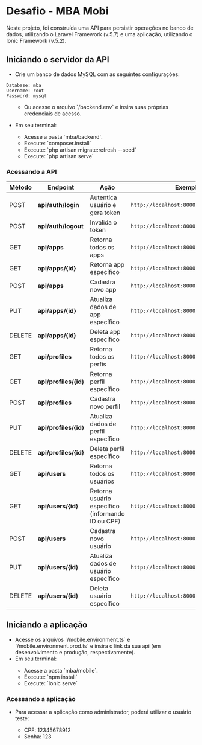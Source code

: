 # Desafio - MBA Mobi

Neste projeto, foi construída uma API para persistir operações no banco de dados, utilizando o Laravel Framework (v.5.7) e uma aplicação, utilizando o Ionic Framework (v.5.2).

## Iniciando o servidor da API
<ul>
  <li>Crie um banco de dados MySQL com as seguintes configurações:</li>
</ul>

    Database: mba
    Username: root
    Password: mysql
  
<ul>  
    <ul>
      <li>Ou acesse o arquivo `/backend.env` e insira suas próprias credenciais de acesso.</li>
    </ul>
</ul>

<ul>
  <li>Em seu terminal:</li>
    <ul>
      <li>Acesse a pasta `mba/backend`.</li>
      <li>Execute: `composer.install`</li>    
      <li>Execute: `php artisan migrate:refresh --seed`</li>
      <li>Execute: `php artisan serve`</li>
    </ul>
</ul>

### Acessando a API

Método | Endpoint | Ação | Exemplo |
| --- | --- | --- | --- |
| POST | **api/auth/login** | Autentica usuário e gera token |  `http://localhost:8000/api/auth/login` |
| POST | **api/auth/logout** | Inválida o token |  `http://localhost:8000/api/auth/logout ` |
| GET | **api/apps** | Retorna todos os apps |  `http://localhost:8000/api/apps` |
| GET | **api/apps/{id}** | Retorna app específico |  `http://localhost:8000/api/apps/1 ` |
| POST | **api/apps** | Cadastra novo app |  `http://localhost:8000/api/apps ` |
| PUT | **api/apps/{id}** | Atualiza dados de app específico |  `http://localhost:8000/api/apps/1 ` |
| DELETE | **api/apps/{id}** | Deleta app específico |  `http://localhost:8000/api/apps/1 ` |
| GET | **api/profiles** | Retorna todos os perfis |  `http://localhost:8000/api/profiles` |
| GET | **api/profiles/{id}** | Retorna perfil específico |  `http://localhost:8000/api/profiles/1 ` |
| POST | **api/profiles** | Cadastra novo perfil |  `http://localhost:8000/api/profiles ` |
| PUT | **api/profiles/{id}** | Atualiza dados de perfil específico |  `http://localhost:8000/api/profiles/1 ` |
| DELETE | **api/profiles/{id}** | Deleta perfil específico |  `http://localhost:8000/api/profiles/1 ` |
| GET | **api/users** | Retorna todos os usuários |  `http://localhost:8000/api/users` |
| GET | **api/users/{id}** | Retorna usuário específico (informando ID ou CPF) |  `http://localhost:8000/api/users/1 ` |
| POST | **api/users** | Cadastra novo usuário |  `http://localhost:8000/api/users ` |
| PUT | **api/users/{id}** | Atualiza dados de usuário específico |  `http://localhost:8000/api/users/1 ` |
| DELETE | **api/users/{id}** | Deleta usuário específico |  `http://localhost:8000/api/users/1 ` |

## Iniciando a aplicação
<ul>
    <li>Acesse os arquivos `/mobile.environment.ts` e `/mobile.environment.prod.ts` e insira o link da sua api (em desenvolvimento e produção, respectivamente).</li>
    <li>Em seu terminal:</li>
      <ul>
      <li>Acesse a pasta `mba/mobile`.</li>
      <li>Execute: `npm install`</li>    
      <li>Execute: `ionic serve`</li>
      </ul>
</ul>

### Acessando a aplicação

<ul>
    <li>Para acessar a aplicação como administrador, poderá utilizar o usuário teste:</li>
      <ul>
      <li>CPF: 12345678912</li>
      <li>Senha: 123</li>    
      </ul>
</ul>